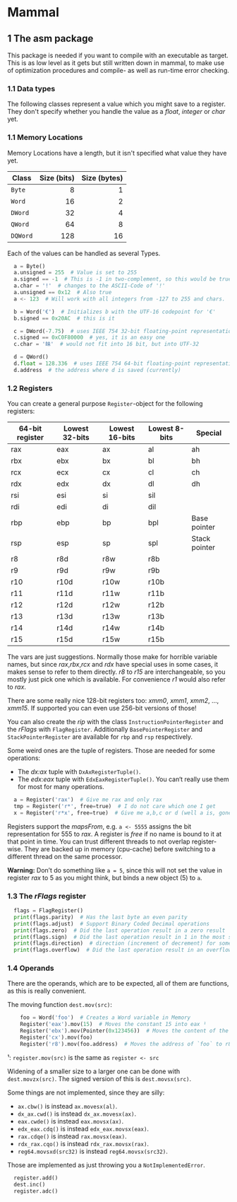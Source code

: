 # Mammal

## 1 The asm package

This package is needed if you want to compile with an executable as target.
This is as low level as it gets but still written down in mammal, to make
use of optimization procedures and compile- as well as run-time error checking.


### 1.1 Data types

The following classes represent a value which you might save to a register.
They don't specify whether you handle the value as a
*float*, *integer* or *char* yet.

### 1.1 Memory Locations

Memory Locations have a length, but it isn't specified what value they have yet.

Class       | Size (bits) | Size (bytes)
------------|------------:|-------------:
`Byte`      |         8   |         1
`Word`      |        16   |         2
`DWord`     |        32   |         4
`QWord`     |        64   |         8
`DQWord`    |       128   |        16

Each of the values can be handled as several Types.
```python
  a = Byte()
  a.unsigned = 255  # Value is set to 255
  a.signed == -1  # This is -1 in two-complement, so this would be true
  a.char = '!'  # changes to the ASCII-Code of '!'
  a.unsigned == 0x12  # Also true
  a <- 123  # Will work with all integers from -127 to 255 and chars.

  b = Word('€')  # Initializes b with the UTF-16 codepoint for '€'
  b.signed == 0x20AC  # this is it

  c = DWord(-7.75)  # uses IEEE 754 32-bit floating-point representation
  c.signed == 0xC0F80000  # yes, it is an easy one
  c.char = '𤽜'  # would not fit into 16 bit, but into UTF-32

  d = QWord()
  d.float = 128.336  # uses IEEE 754 64-bit floating-point representation
  d.address  # the address where d is saved (currently)
```


### 1.2 Registers

You can create a general purpose `Register`-object for the following registers:

| 64-bit register | Lowest 32-bits | Lowest 16-bits | Lowest 8-bits | Special
|------|------|------|------|-----
| rax  |  eax |  ax  |   al |  ah
| rbx  |  ebx |  bx  |   bl |  bh
| rcx  |  ecx |  cx  |   cl |  ch
| rdx  |  edx |  dx  |   dl |  dh
| rsi  |  esi |  si  |  sil |  
| rdi  |  edi |  di  |  dil |
| rbp  |  ebp |  bp  |  bpl | Base pointer
| rsp  |  esp |  sp  |  spl | Stack pointer
| r8   |  r8d |  r8w |  r8b |
| r9   |  r9d |  r9w |  r9b |
| r10  | r10d | r10w | r10b |
| r11  | r11d | r11w | r11b |
| r12  | r12d | r12w | r12b |
| r13  | r13d | r13w | r13b |
| r14  | r14d | r14w | r14b |
| r15  | r15d | r15w | r15b |

The vars are just suggestions. Normally those make for horrible variable names,
but since *rax*,*rbx*,*rcx* and *rdx* have special uses in some cases,
it makes sense to refer to them directly.
*r8* to *r15* are interchangeable, so you mostly just pick one which is available.
For convenience *r1* would also refer to *rax*.

There are some really nice 128-bit registers too:
*xmm0*, *xmm1*, *xmm2*, ..., *xmm15*.
If supported you can even use 256-bit versions of those!

You can also create the *rip* with the class `InstructionPointerRegister` and
the *rFlags* with `FlagRegister`.
Additionally `BasePointerRegister` and `StackPointerRegister` are available for
`rbp` and `rsp` respectively.

Some weird ones are the tuple of registers.  Those are needed for some
operations:
  * The *dx:ax* tuple with `DxAxRegisterTuple()`.
  * The *edx:eax* tuple with `EdxEaxRegisterTuple()`.
You can‘t really use them for most for many operations.

```python
  a = Register('rax')  # Give me rax and only rax
  tmp = Register('r*', free=true)  # I do not care which one I get
  x = Register('r*x', free=true)  # Give me a,b,c or d (well a is, gone, so it will be rax)
```

Registers support the *mapsFrom*, e.g. `a <- 5555` assigns the bit
representation for 555 to *rax*.
A register is *free* if no name is bound to it at that point in time.
You can trust different threads to not overlap register-wise. They are backed up
in memory (cpu-cache) before switching to a different thread on the same processor.

**Warning:** Don’t do something like `a = 5`, since this will not set the value
in register *rax* to 5 as you might think, but binds a new object (5) to `a`.


### 1.3 The *rFlags* register

```python
  flags = FlagRegister()
  print(flags.parity)  # Has the last byte an even parity
  print(flags.adjust)  # Support Binary Coded Decimal operations
  print(flags.zero)  # Did the last operation result in a zero result
  print(flags.sign)  # Did the last operation result in 1 in the most significant bit
  print(flags.direction)  # direction (increment of decrement) for some string operations
  print(flags.overflow)  # Did the last operation result in an overflow
```

### 1.4 Operands

There are the operands, which are to be expected, all of them are functions,
as this is really convenient.


The moving function `dest.mov(src)`:

```python
    foo = Word('foo')  # Creates a Word variable in Memory
    Register('eax').mov(15)  # Moves the constant 15 into eax ¹
    Register('ebx').mov(Pointer(0x123456))  # Moves the content of the address to ebx
    Register('cx').mov(foo)
    Register('r8').mov(foo.address)  # Moves the address of `foo` to r8
```
¹: `register.mov(src)` is the same as `register <- src`

Widening of a smaller size to a larger one can be done with `dest.movzx(src)`.
The signed version of this is `dest.movsx(src)`.

Some things are not implemented, since they are silly:
  * `ax.cbw()` is instead `ax.movesx(al)`.
  * `dx_ax.cwd()` is instead `dx_ax.movesx(ax)`.
  * `eax.cwde()` is instead `eax.movsx(ax)`.
  * `edx_eax.cdq()` is instead `edx_eax.movsx(eax)`.
  * `rax.cdqe()` is instead `rax.movsx(eax)`.
  * `rdx_rax.cqo()` is instead `rdx_rax.movsx(rax)`.
  * `reg64.movsxd(src32)` is instead `reg64.movsx(src32)`.

Those are implemented as just throwing you a `NotImplementedError`.

```python
  register.add()
  dest.inc()
  register.adc()
```
